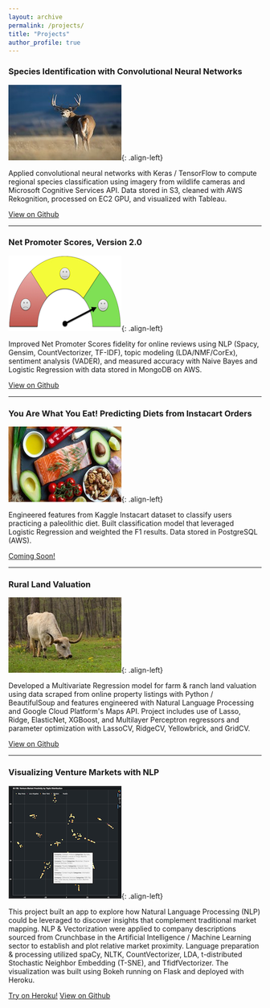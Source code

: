 ```yaml
---
layout: archive
permalink: /projects/
title: "Projects"
author_profile: true
---
```

<h3>Species Identification with Convolutional Neural Networks</h3>

![image-left](/images/deer.jpg){: .align-left}

<p>Applied convolutional neural networks with Keras / TensorFlow to compute regional species classification using imagery from wildlife cameras and Microsoft Cognitive Services API. Data stored in S3, cleaned with AWS Rekognition, processed on EC2 GPU, and visualized with Tableau.</p>

<a href="https://github.com/rwmyers46/CNN-Species-Identification" class="btn btn--info">View on Github</a>

<hr>

<h3>Net Promoter Scores, Version 2.0</h3>

![image-left](/images/nps-guage-2.jpg){: .align-left}

Improved Net Promoter Scores fidelity for online reviews using NLP (Spacy, Gensim, CountVectorizer, TF-IDF), topic modeling (LDA/NMF/CorEx), sentiment analysis (VADER), and measured accuracy with Naive Bayes and Logistic Regression with data stored in MongoDB on AWS.

<a href="https://github.com/rwmyers46/Net-Promoter-Score-2.0" class="btn btn--info">View on Github</a>

<hr>

<h3>You Are What You Eat! Predicting Diets from Instacart Orders</h3>

![image-left](/images/paleo-image-2.jpg){: .align-left}


Engineered features from Kaggle Instacart dataset to classify users practicing a paleolithic diet.  Built classification model that leveraged Logistic Regression and weighted the F1 results. Data stored in PostgreSQL (AWS).

<a href="https://github.com/rwmyers46/Instacart-Diet-Classification" class="btn btn--info">Coming Soon!</a>

<hr>

<h3>Rural Land Valuation</h3>

![image-left](/images/cow-2.jpg){: .align-left}

Developed a Multivariate Regression model for farm & ranch land valuation using data scraped from online property listings with Python / BeautifulSoup and features engineered with Natural Language Processing and Google Cloud Platform's Maps API. Project includes use of Lasso, Ridge, ElasticNet, XGBoost, and Multilayer Perceptron regressors and parameter optimization with LassoCV, RidgeCV, Yellowbrick, and GridCV.

<a href="https://github.com/rwmyers46/Rural-Land-Valuation" class="btn btn--info">View on Github</a>

<hr>

<h3>Visualizing Venture Markets with NLP</h3>

![image-left](/images/app_screenshot2.png){: .align-left}

This project built an app to explore how Natural Language Processing (NLP) could be leveraged to discover insights that complement traditional market mapping. NLP & Vectorization were applied to company descriptions sourced from Crunchbase in the Artificial Intelligence / Machine Learning sector to establish and plot relative market proximity. Language preparation & processing utilized spaCy, NLTK, CountVectorizer, LDA, t-distributed Stochastic Neighbor Embedding (T-SNE), and TfidfVectorizer. The visualization was built using Bokeh running on Flask and deployed with Heroku.

<a href="https://ai-ventures.herokuapp.com/" class="btn btn--info">Try on Heroku!</a>
<a href="https://github.com/rwmyers46/Venture-Market-Proximity" class="btn btn--info">View on Github</a>
